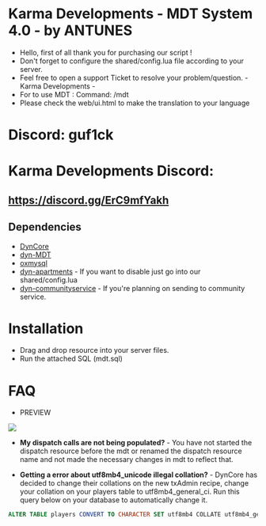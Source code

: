 # Karma Developments - MDT System 4.0 - by ANTUNES

- Hello, first of all thank you for purchasing our script !
- Don't forget to configure the shared/config.lua file according to your server.
- Feel free to open a support Ticket to resolve your problem/question. - Karma Developments -
- For to use MDT : Command: /mdt
- Please check the web/ui.html to make the translation to your language

# Discord: guf1ck

# Karma Developments Discord: 
## https://discord.gg/ErC9mfYakh

## Dependencies

- [DynCore](https://github.com/DynCore-framework/dyn-core)
- [dyn-MDT](https://github.com/Project-Sloth/dyn-mdt)
- [oxmysql](https://github.com/overextended/oxmysql)
- [dyn-apartments](https://github.com/DynCore-framework/dyn-apartments) - If you want to disable just go into our shared/config.lua
- [dyn-communityservice](https://github.com/Zepherlah/dyn-community-service) - If you're planning on sending to community service. 

# Installation

* Drag and drop resource into your server files.
* Run the attached SQL (mdt.sql)

# FAQ

* PREVIEW

![](https://cdn.discordapp.com/attachments/1188507337464496128/1237422180497756245/image.png?ex=66515776&is=665005f6&hm=4e27ec489d70a8c139aaea375e5b656e985e13042d775f0330d89a5653ad8b09&)

- **My dispatch calls are not being populated?** - You have not started the dispatch resource before the mdt or renamed the dispatch resource name and not made the necessary changes in mdt to reflect that.

- **Getting a error about utf8mb4_unicode illegal collation?** - DynCore has decided to change their collations on the new txAdmin recipe, change your collation on your players table to utf8mb4_general_ci. Run this query below on your database to automatically change it. 
```sql
ALTER TABLE players CONVERT TO CHARACTER SET utf8mb4 COLLATE utf8mb4_general_ci
```
